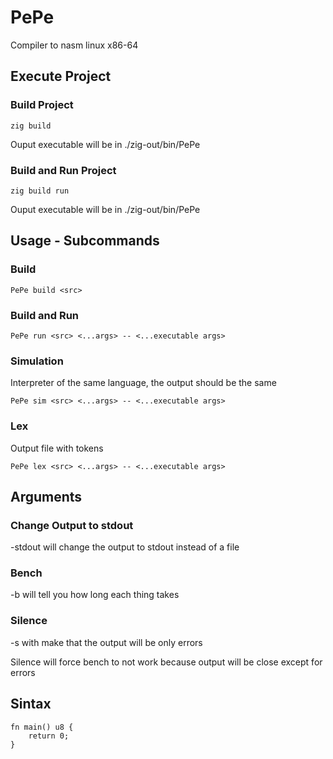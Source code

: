 # PePe

Compiler to nasm linux x86-64

## Execute Project

### Build Project

```console
zig build
```

Ouput executable will be in ./zig-out/bin/PePe

### Build and Run Project

```console
zig build run
```

Ouput executable will be in ./zig-out/bin/PePe

## Usage - Subcommands

### Build

```console
PePe build <src>
```

### Build and Run

```console
PePe run <src> <...args> -- <...executable args>
```

### Simulation

Interpreter of the same language, the output should be the same

```console
PePe sim <src> <...args> -- <...executable args>
```

### Lex

Output file with tokens

```console
PePe lex <src> <...args> -- <...executable args>
```

## Arguments

### Change Output to stdout

-stdout will change the output to stdout instead  of a file

### Bench

-b will tell you how long each thing takes

### Silence

-s with make that the output will be only errors

Silence will force bench to not work because output will be close except for errors

## Sintax

```console
fn main() u8 {
    return 0;
}
```
